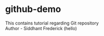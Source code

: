 # github-demo
This contains tutorial regarding Git repository <BR>
Author - Siddhant Frederick (hello)
